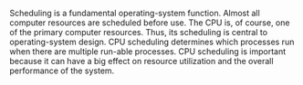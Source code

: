 Scheduling is a fundamental operating-system function. Almost all computer resources are scheduled before use. The CPU is, of
course, one of the primary computer resources. Thus, its scheduling is central to operating-system design. CPU scheduling
determines which processes run when there are multiple run-able processes. CPU scheduling is important because it can have a
big effect on resource utilization and the overall performance of the system.
